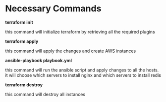 # Necessary Commands

**terraform init**

this command will initialize terraform by retrieving all the required plugins

**terraform apply**

this command will apply the changes and create AWS instances 

**ansible-playbook playbook.yml**

this command will run the ansible script and apply changes to all the hosts. it will choose which servers to install nginx and which servers to install redis

**terraform destroy**

this command will destroy all instances
